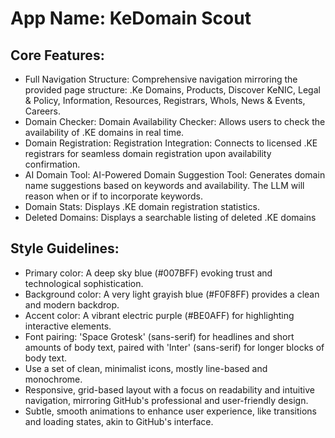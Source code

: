 # **App Name**: KeDomain Scout

## Core Features:

- Full Navigation Structure: Comprehensive navigation mirroring the provided page structure: .Ke Domains, Products, Discover KeNIC, Legal & Policy, Information, Resources, Registrars, WhoIs, News & Events, Careers.
- Domain Checker: Domain Availability Checker: Allows users to check the availability of .KE domains in real time.
- Domain Registration: Registration Integration: Connects to licensed .KE registrars for seamless domain registration upon availability confirmation.
- AI Domain Tool: AI-Powered Domain Suggestion Tool:  Generates domain name suggestions based on keywords and availability. The LLM will reason when or if to incorporate keywords.
- Domain Stats: Displays .KE domain registration statistics.
- Deleted Domains: Displays a searchable listing of deleted .KE domains

## Style Guidelines:

- Primary color: A deep sky blue (#007BFF) evoking trust and technological sophistication.
- Background color: A very light grayish blue (#F0F8FF) provides a clean and modern backdrop.
- Accent color: A vibrant electric purple (#BE0AFF) for highlighting interactive elements.
- Font pairing: 'Space Grotesk' (sans-serif) for headlines and short amounts of body text, paired with 'Inter' (sans-serif) for longer blocks of body text. 
- Use a set of clean, minimalist icons, mostly line-based and monochrome.
- Responsive, grid-based layout with a focus on readability and intuitive navigation, mirroring GitHub's professional and user-friendly design.
- Subtle, smooth animations to enhance user experience, like transitions and loading states, akin to GitHub's interface.